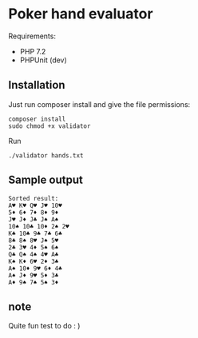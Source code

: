 # Poker hand evaluator

Requirements: 
* PHP 7.2
* PHPUnit (dev)

##  Installation

Just run composer install and give the file permissions:
```
composer install
sudo chmod +x validator
```

Run
```
./validator hands.txt
```

## Sample output
```
Sorted result:
A♥ K♥ Q♥ J♥ 10♥
5♦ 6♦ 7♦ 8♦ 9♦
J♥ J♦ J♣ J♠ A♠
10♠ 10♣ 10♦ 2♠ 2♥
K♣ 10♣ 9♣ 7♣ 6♣
8♣ 8♠ 8♥ J♠ 5♥
2♣ 3♥ 4♦ 5♠ 6♠
Q♣ Q♠ 4♠ 4♥ A♣
K♠ K♦ 6♥ 2♦ 3♣
A♠ 10♦ 9♥ 6♦ 4♣
A♠ J♦ 9♥ 5♦ 3♣
A♦ 9♠ 7♠ 5♠ 3♦

```

## note
Quite fun test to do : )
